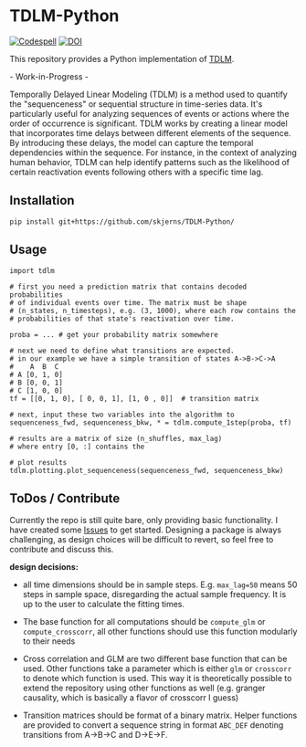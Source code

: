 # TDLM-Python

[![Codespell](https://github.com/skjerns/TDLM-Python/actions/workflows/codespell.yml/badge.svg)](https://github.com/skjerns/TDLM-Python/actions/workflows/codespell.yml) 
[![DOI](https://zenodo.org/badge/DOI/10.5281/zenodo.12623445.svg)](https://doi.org/10.5281/zenodo.12623444)

This repository provides a Python implementation of [TDLM](https://github.com/YunzheLiu/TDLM).

   \- Work-in-Progress -

Temporally Delayed Linear Modeling (TDLM) is a method used to quantify the "sequenceness" or sequential structure in time-series data. It's particularly useful for analyzing sequences of events or actions where the order of occurrence is significant. TDLM works by creating a linear model that incorporates time delays between different elements of the sequence. By introducing these delays, the model can capture the temporal dependencies within the sequence. For instance, in the context of analyzing human behavior, TDLM can help identify patterns such as the likelihood of certain reactivation events following others with a specific time lag.

## Installation

`pip install git+https://github.com/skjerns/TDLM-Python/`

## Usage

```
import tdlm

# first you need a prediction matrix that contains decoded probabilities
# of individual events over time. The matrix must be shape
# (n_states, n_timesteps), e.g. (3, 1000), where each row contains the
# probabilities of that state's reactivation over time.

proba = ... # get your probability matrix somewhere

# next we need to define what transitions are expected.
# in our example we have a simple transition of states A->B->C->A
#    A  B  C
# A [0, 1, 0]
# B [0, 0, 1]
# C [1, 0, 0]
tf = [[0, 1, 0], [ 0, 0, 1], [1, 0 , 0]]  # transition matrix

# next, input these two variables into the algorithm to 
sequenceness_fwd, sequenceness_bkw, * = tdlm.compute_1step(proba, tf)

# results are a matrix of size (n_shuffles, max_lag)
# where entry [0, :] contains the 

# plot results
tdlm.plotting.plot_sequenceness(sequenceness_fwd, sequenceness_bkw)
```

## ToDos / Contribute

Currently the repo is still quite bare, only providing basic functionality. I have created some [Issues](https://github.com/skjerns/TDLM-Python/issues) to get started. Designing a package is always challenging, as design choices will be difficult to revert, so feel free to contribute and discuss this.

**design decisions:**

* all time dimensions should be in sample steps. E.g. `max_lag=50` means 50 steps in sample space, disregarding the actual sample frequency. It is up to the user to calculate the fitting times.

* The base function for all computations should be `compute_glm` or `compute_crosscorr`, all other functions should use this function modularly to their needs

* Cross correlation and GLM are two different base function that can be used. Other functions take a parameter which is either `glm` or `crosscorr` to denote which function is used. This way it is theoretically possible to extend the repository using other functions as well (e.g. granger causality, which is basically a flavor of crosscorr I guess)

* Transition matrices should be format of a binary matrix. Helper functions are provided to convert a sequence string in format `ABC_DEF` denoting transitions from A->B->C and D->E->F.
